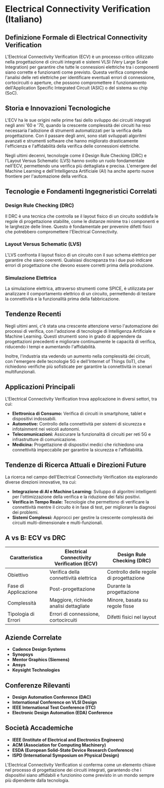 # Electrical Connectivity Verification (Italiano)

## Definizione Formale di Electrical Connectivity Verification

L'Electrical Connectivity Verification (ECV) è un processo critico utilizzato nella progettazione di circuiti integrati e sistemi VLSI (Very Large Scale Integration) per garantire che tutte le connessioni elettriche tra i componenti siano corrette e funzionanti come previsto. Questa verifica comprende l'analisi delle reti elettriche per identificare eventuali errori di connessione, cortocircuiti o aperture, che possono compromettere il funzionamento dell'Application Specific Integrated Circuit (ASIC) o del sistema su chip (SoC).

## Storia e Innovazioni Tecnologiche

L'ECV ha le sue origini nelle prime fasi dello sviluppo dei circuiti integrati negli anni '60 e '70, quando la crescente complessità dei circuiti ha reso necessaria l'adozione di strumenti automatizzati per la verifica della progettazione. Con il passare degli anni, sono stati sviluppati algoritmi avanzati e strumenti software che hanno migliorato drasticamente l'efficienza e l'affidabilità della verifica delle connessioni elettriche.

Negli ultimi decenni, tecnologie come il Design Rule Checking (DRC) e l'Layout Versus Schematic (LVS) hanno svolto un ruolo fondamentale nell'ECV, permettendo una verifica più dettagliata e precisa. L'emergere del Machine Learning e dell'Intelligenza Artificiale (AI) ha anche aperto nuove frontiere per l'automazione della verifica.

## Tecnologie e Fondamenti Ingegneristici Correlati

### Design Rule Checking (DRC)

Il DRC è una tecnica che controlla se il layout fisico di un circuito soddisfa le regole di progettazione stabilite, come le distanze minime tra i componenti e le larghezze delle linee. Questo è fondamentale per prevenire difetti fisici che potrebbero compromettere l'Electrical Connectivity.

### Layout Versus Schematic (LVS)

L'LVS confronta il layout fisico di un circuito con il suo schema elettrico per garantire che siano coerenti. Qualsiasi discrepanza tra i due può indicare errori di progettazione che devono essere corretti prima della produzione.

### Simulazione Elettrica

La simulazione elettrica, attraverso strumenti come SPICE, è utilizzata per analizzare il comportamento elettrico di un circuito, permettendo di testare la connettività e la funzionalità prima della fabbricazione.

## Tendenze Recenti

Negli ultimi anni, c'è stata una crescente attenzione verso l'automazione dei processi di verifica, con l'adozione di tecnologie di Intelligenza Artificiale e Machine Learning. Questi strumenti sono in grado di apprendere da progettazioni precedenti e migliorare continuamente le capacità di verifica, riducendo i tempi e aumentando l'affidabilità.

Inoltre, l'industria sta vedendo un aumento nella complessità dei circuiti, con l'emergere delle tecnologie 5G e dell'Internet of Things (IoT), che richiedono verifiche più sofisticate per garantire la connettività in scenari multifunzionali.

## Applicazioni Principali

L'Electrical Connectivity Verification trova applicazione in diversi settori, tra cui:

- **Elettronica di Consumo:** Verifica di circuiti in smartphone, tablet e dispositivi indossabili.
- **Automotive:** Controllo della connettività per sistemi di sicurezza e infotainment nei veicoli autonomi.
- **Telecomunicazioni:** Assicurare la funzionalità di circuiti per reti 5G e infrastrutture di comunicazione.
- **Medicina:** Progettazione di dispositivi medici che richiedono una connettività impeccabile per garantire la sicurezza e l'affidabilità.

## Tendenze di Ricerca Attuali e Direzioni Future

La ricerca nel campo dell'Electrical Connectivity Verification sta esplorando diverse direzioni innovative, tra cui:

- **Integrazione di AI e Machine Learning:** Sviluppo di algoritmi intelligenti per l'ottimizzazione della verifica e la riduzione dei falsi positivi.
- **Verifica in Tempo Reale:** Tecnologie che permettono di verificare la connettività mentre il circuito è in fase di test, per migliorare la diagnosi dei problemi.
- **Sistemi Complessi:** Approcci per gestire la crescente complessità dei circuiti multi-dimensionale e multi-funzionali.

## A vs B: ECV vs DRC

| Caratteristica                | Electrical Connectivity Verification (ECV) | Design Rule Checking (DRC)   |
|-------------------------------|--------------------------------------------|-------------------------------|
| Obiettivo                     | Verifica della connettività elettrica      | Controllo delle regole di progettazione |
| Fase di Applicazione          | Post-progettazione                         | Durante la progettazione      |
| Complessità                   | Maggiore, richiede analisi dettagliate    | Minore, basata su regole fisse|
| Tipologia di Errori           | Errori di connessione, cortocircuiti      | Difetti fisici nel layout     |

## Aziende Correlate

- **Cadence Design Systems**
- **Synopsys**
- **Mentor Graphics (Siemens)**
- **Ansys**
- **Keysight Technologies**

## Conferenze Rilevanti

- **Design Automation Conference (DAC)**
- **International Conference on VLSI Design**
- **IEEE International Test Conference (ITC)**
- **Electronic Design Automation (EDA) Conference**

## Società Accademiche

- **IEEE (Institute of Electrical and Electronics Engineers)**
- **ACM (Association for Computing Machinery)**
- **ESDA (European Solid-State Device Research Conference)**
- **ISPD (International Symposium on Physical Design)** 

L'Electrical Connectivity Verification si conferma come un elemento chiave nel processo di progettazione dei circuiti integrati, garantendo che i dispositivi siano affidabili e funzionino come previsto in un mondo sempre più dipendente dalla tecnologia.